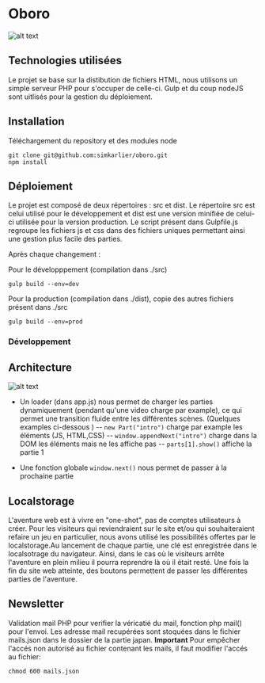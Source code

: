 # Oboro
![alt text](https://github.com/simkarlier/oboro/blob/master/doc/img/logo.png "Oboro")

## Technologies utilisées
Le projet se base sur la distibution de fichiers HTML, nous utilisons un simple serveur PHP pour s'occuper de celle-ci.
Gulp et du coup nodeJS sont uitlisés pour la gestion du déploiement.

## Installation
Téléchargement du repository et des modules node
```
git clone git@github.com:simkarlier/oboro.git
npm install
```

## Déploiement
Le projet est composé de deux répertoires : src et dist. Le répertoire src est celui utilisé pour le développement et dist est une version minifiée de celui-ci utilisée pour la version production. Le script présent dans Gulpfile.js regroupe les fichiers js et css dans des fichiers uniques permettant ainsi une gestion plus facile des parties.

Après chaque changement :

Pour le développpement (compilation dans ./src)
```
gulp build --env=dev
```


Pour la production (compilation dans ./dist), copie des autres fichiers présent dans ./src
```
gulp build --env=prod
```


### Développement

## Architecture
![alt text](https://github.com/simkarlier/oboro/blob/master/doc/img/manuel_image.png "Loader")

- Un loader (dans app.js) nous permet de charger les parties dynamiquement (pendant qu'une video charge par example), ce qui permet une transition fluide entre les différentes 		scènes. (Quelques examples ci-dessous )
-- `new Part("intro")` charge par example les éléments (JS, HTML,CSS)
-- `window.appendNext("intro")` charge dans la DOM les éléments mais ne les affiche pas
-- `parts[1].show()` affiche la partie 1

- Une fonction globale `window.next()` nous permet de passer à la prochaine partie

## Localstorage

L'aventure web est à vivre en "one-shot", pas de comptes utilisateurs à créer. Pour les visiteurs qui reviendraient sur le site et/ou qui souhaiteraient refaire un jeu en particulier, nous avons utilisé les possibilités offertes par le localstorage.Au lancement de chaque partie, une clé est enregistrée dans le localsotrage du navigateur. Ainsi, dans le cas où le visiteurs arrête l'aventure en plein milieu il pourra reprendre là où il était resté. Une fois la fin du site web atteinte, des boutons permettent de passer les différentes parties de l'aventure.


## Newsletter

Validation mail PHP pour verifier la véricatié du mail, fonction php mail() pour l'envoi.
Les adresse mail recupérées sont stoquées dans le fichier mails.json dans le dossier de la partie japan.
**Important**
Pour empêcher l'accés non autorisé au fichier contenant les mails, il faut modifier l'accés au fichier: 
```
chmod 600 mails.json
```





